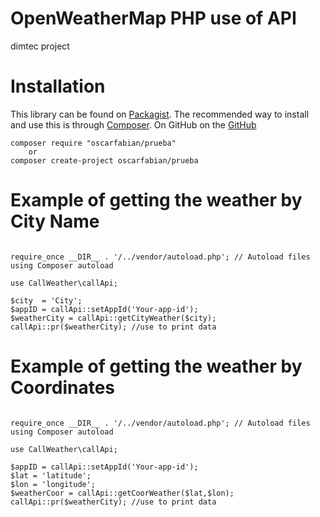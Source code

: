 # OpenWeatherMap PHP use of API
dimtec project

Installation
============
This library can be found on [Packagist](https://packagist.org/packages/oscarfabian/prueba).
The recommended way to install and use this is through [Composer](http://getcomposer.org).
On GitHub on the [GitHub](https://github.com/oscarfmg9/prueba)

    composer require "oscarfabian/prueba"
    	or
    composer create-project oscarfabian/prueba

Example of getting the weather by City Name
===========================================
```<?php 

require_once __DIR__ . '/../vendor/autoload.php'; // Autoload files using Composer autoload

use CallWeather\callApi;

$city  = 'City';
$appID = callApi::setAppId('Your-app-id');
$weatherCity = callApi::getCityWeather($city);
callApi::pr($weatherCity); //use to print data
```

Example of getting the weather by Coordinates
=============================================

```<?php 

require_once __DIR__ . '/../vendor/autoload.php'; // Autoload files using Composer autoload

use CallWeather\callApi;

$appID = callApi::setAppId('Your-app-id');
$lat = 'latitude';
$lon = 'longitude';
$weatherCoor = callApi::getCoorWeather($lat,$lon);
callApi::pr($weatherCity); //use to print data
```
